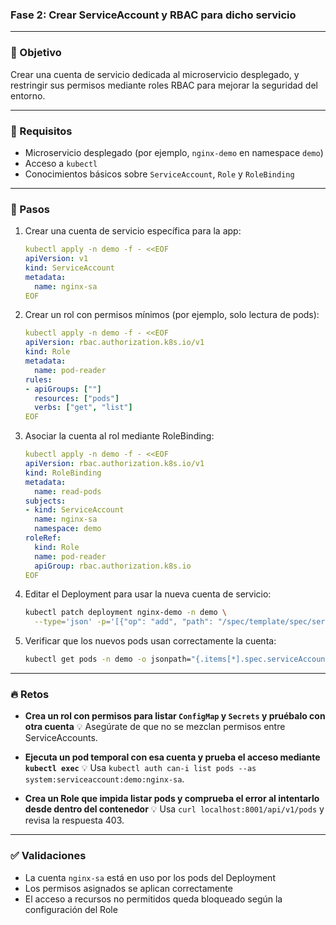 ### Fase 2: Crear ServiceAccount y RBAC para dicho servicio

---

### 🎯 Objetivo

Crear una cuenta de servicio dedicada al microservicio desplegado, y restringir sus permisos mediante roles RBAC para mejorar la seguridad del entorno.

---

### 🧰 Requisitos

* Microservicio desplegado (por ejemplo, `nginx-demo` en namespace `demo`)
* Acceso a `kubectl`
* Conocimientos básicos sobre `ServiceAccount`, `Role` y `RoleBinding`

---

### 🔧 Pasos

1. Crear una cuenta de servicio específica para la app:

   ```yaml
   kubectl apply -n demo -f - <<EOF
   apiVersion: v1
   kind: ServiceAccount
   metadata:
     name: nginx-sa
   EOF
   ```

2. Crear un rol con permisos mínimos (por ejemplo, solo lectura de pods):

   ```yaml
   kubectl apply -n demo -f - <<EOF
   apiVersion: rbac.authorization.k8s.io/v1
   kind: Role
   metadata:
     name: pod-reader
   rules:
   - apiGroups: [""]
     resources: ["pods"]
     verbs: ["get", "list"]
   EOF
   ```

3. Asociar la cuenta al rol mediante RoleBinding:

   ```yaml
   kubectl apply -n demo -f - <<EOF
   apiVersion: rbac.authorization.k8s.io/v1
   kind: RoleBinding
   metadata:
     name: read-pods
   subjects:
   - kind: ServiceAccount
     name: nginx-sa
     namespace: demo
   roleRef:
     kind: Role
     name: pod-reader
     apiGroup: rbac.authorization.k8s.io
   EOF
   ```

4. Editar el Deployment para usar la nueva cuenta de servicio:

   ```bash
   kubectl patch deployment nginx-demo -n demo \
     --type='json' -p='[{"op": "add", "path": "/spec/template/spec/serviceAccountName", "value": "nginx-sa"}]'
   ```

5. Verificar que los nuevos pods usan correctamente la cuenta:

   ```bash
   kubectl get pods -n demo -o jsonpath="{.items[*].spec.serviceAccountName}"
   ```

---

### 🔥 Retos

* **Crea un rol con permisos para listar `ConfigMap` y `Secrets` y pruébalo con otra cuenta**
  💡 Asegúrate de que no se mezclan permisos entre ServiceAccounts.

* **Ejecuta un pod temporal con esa cuenta y prueba el acceso mediante `kubectl exec`**
  💡 Usa `kubectl auth can-i list pods --as system:serviceaccount:demo:nginx-sa`.

* **Crea un Role que impida listar pods y comprueba el error al intentarlo desde dentro del contenedor**
  💡 Usa `curl localhost:8001/api/v1/pods` y revisa la respuesta 403.

---

### ✅ Validaciones

* La cuenta `nginx-sa` está en uso por los pods del Deployment
* Los permisos asignados se aplican correctamente
* El acceso a recursos no permitidos queda bloqueado según la configuración del Role
